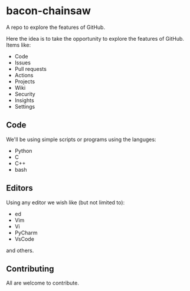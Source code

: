 # bacon-chainsaw
A repo to explore the features of GitHub.

Here the idea is to take the opportunity to explore the features of GitHub.<br>
Items like:
- Code
- Issues
- Pull requests
- Actions
- Projects
- Wiki
- Security
- Insights
- Settings

## Code

We'll be using simple scripts or programs using the languges:
- Python
- C
- C++
- bash

## Editors

Using any editor we wish like (but not limited to):
- ed
- Vim
- Vi
- PyCharm
- VsCode

and others.<br>

## Contributing

All are welcome to contribute.<br>
